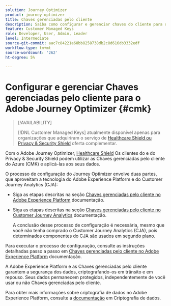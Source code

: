 ```yaml
---
solution: Journey Optimizer
product: journey optimizer
title: Chaves gerenciadas pelo cliente
description: Saiba como configurar e gerenciar chaves do cliente para o Adobe Journey Optimizer.
feature: Customer Managed Keys
role: Developer, User, Admin, Leader
level: Intermediate
source-git-commit: aac7c84221a68bb8258738db2c8d616db3332edf
workflow-type: tm+mt
source-wordcount: '262'
ht-degree: 5%

---
```


# Configurar e gerenciar Chaves gerenciadas pelo cliente para o Adobe Journey Optimizer {#cmk}

>[!AVAILABILITY]
>
>[!DNL Customer Managed Keys] atualmente disponível apenas para organizações que adquiriram o serviço de [Healthcare Shield ou Privacy &amp; Security Shield](https://experienceleague.adobe.com/docs/events/customer-data-management-voices-recordings/governance/healthcare-shield.html) oferta complementar.

Com o Adobe Journey Optimizer, [Healthcare Shield](https://www.adobe.com/trust/compliance/hipaa-ready.html) Os clientes do e do Privacy &amp; Security Shield podem utilizar as Chaves gerenciadas pelo cliente do Azure (CMK) e aplicá-las aos seus dados.

O processo de configuração do Journey Optimizer envolve duas partes, que aproveitam a tecnologia do Adobe Experience Platform e do Customer Journey Analytics (CJA):

* Siga as etapas descritas na seção [Chaves gerenciadas pelo cliente no Adobe Experience Platform](https://experienceleague.adobe.com/docs/experience-platform/landing/governance-privacy-security/customer-managed-keys.html?lang=pt-BR) documentação.

* Siga as etapas descritas na seção [Chaves gerenciadas pelo cliente no Customer Journey Analytics](https://experienceleague.adobe.com/docs/analytics-platform/using/cja-privacy/cmk.html) documentação.

  A conclusão desse processo de configuração é necessária, mesmo que você não tenha comprado o Customer Journey Analytics (CJA), pois determinados componentes do CJA são usados em segundo plano.

Para executar o processo de configuração, consulte as instruções detalhadas passo a passo em [Chaves gerenciadas pelo cliente no Adobe Experience Platform](https://experienceleague.adobe.com/docs/experience-platform/landing/governance-privacy-security/encryption.html) documentação.

A Adobe Experience Platform e as Chaves gerenciadas pelo cliente garantem a segurança dos dados, criptografando-os em trânsito e em repouso. Seus dados permanecem protegidos, independentemente de você usar ou não Chaves gerenciadas pelo cliente.

Para obter mais informações sobre criptografia de dados no Adobe Experience Platform, consulte a [documentação](https://experienceleague.adobe.com/docs/experience-platform/landing/governance-privacy-security/encryption.html) em Criptografia de dados.
